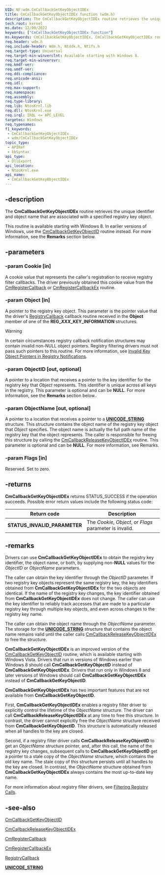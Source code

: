 ```yaml
---
UID: NF:wdm.CmCallbackGetKeyObjectIDEx
title: CmCallbackGetKeyObjectIDEx function (wdm.h)
description: The CmCallbackGetKeyObjectIDEx routine retrieves the unique identifier and object name that are associated with a specified registry key object.
tech.root: kernel
ms.date: 12/09/2022
keywords: ["CmCallbackGetKeyObjectIDEx function"]
ms.keywords: CmCallbackGetKeyObjectIDEx, CmCallbackGetKeyObjectIDEx routine [Kernel-Mode Driver Architecture], kernel.cmcallbackgetkeyobjectidex, wdm/CmCallbackGetKeyObjectIDEx
req.header: wdm.h
req.include-header: Wdm.h, Ntddk.h, Ntifs.h
req.target-type: Universal
req.target-min-winverclnt: Available starting with Windows 8.
req.target-min-winversvr: 
req.kmdf-ver: 
req.umdf-ver: 
req.ddi-compliance: 
req.unicode-ansi: 
req.idl: 
req.max-support: 
req.namespace: 
req.assembly: 
req.type-library: 
req.lib: NtosKrnl.lib
req.dll: NtosKrnl.exe
req.irql: IRQL <= APC_LEVEL
targetos: Windows
req.typenames: 
f1_keywords:
 - CmCallbackGetKeyObjectIDEx
 - wdm/CmCallbackGetKeyObjectIDEx
topic_type:
 - APIRef
 - kbSyntax
api_type:
 - DllExport
api_location:
 - NtosKrnl.exe
api_name:
 - CmCallbackGetKeyObjectIDEx
---
```


## -description

The **CmCallbackGetKeyObjectIDEx** routine retrieves the unique identifier and object name that are associated with a specified registry key object.

This routine is available starting with Windows 8. In earlier versions of Windows, use the [CmCallbackGetKeyObjectID](./nf-wdm-cmcallbackgetkeyobjectid.md) routine instead. For more information, see the **Remarks** section below.

## -parameters

### -param Cookie [in]

A cookie value that represents the caller's registration to receive registry filter callbacks. The driver previously obtained this cookie value from the [CmRegisterCallback](./nf-wdm-cmregistercallback.md) or [CmRegisterCallbackEx](./nf-wdm-cmregistercallbackex.md) routine.

### -param Object [in]

A pointer to the registry key object. This parameter is the pointer value that the driver's [RegistryCallback](./nc-wdm-ex_callback_function.md) callback routine received in the **Object** member of one of the **REG_*XXX*_KEY_INFORMATION** structures.

> [!WARNING]
> In certain circumstances registry callback notification structures may contain invalid non-NULL object pointers. Registry filtering drivers must not pass such pointers to this routine. For more information, see [Invalid Key Object Pointers in Registry Notifications](/windows-hardware/drivers/kernel/invalid-key-object-pointers-in-registry-notifications).

### -param ObjectID [out, optional]

A pointer to a location that receives a pointer to the key identifier for the registry key that *Object* represents. This identifier is unique across all keys in the registry. This parameter is optional and can be **NULL**. For more information, see the **Remarks** section below..

### -param ObjectName [out, optional]

A pointer to a location that receives a pointer to a [**UNICODE_STRING**](/windows/win32/api/ntdef/ns-ntdef-_unicode_string) structure. This structure contains the object name of the registry key object that *Object* specifies. The object name is actually the full path name of the registry key that the object represents. The caller is responsible for freeing this structure by calling the [CmCallbackReleaseKeyObjectIDEx](./nf-wdm-cmcallbackreleasekeyobjectidex.md) routine. This parameter is optional and can be **NULL**. For more information, see Remarks.

### -param Flags [in]

Reserved. Set to zero.

## -returns

**CmCallbackGetKeyObjectIDEx** returns STATUS_SUCCESS if the operation succeeds. Possible error return values include the following status code:

| Return code | Description |
|---|---|
| **STATUS_INVALID_PARAMETER** | The *Cookie*, *Object*, or *Flags* parameter is invalid. |

## -remarks

Drivers can use **CmCallbackGetKeyObjectIDEx** to obtain the registry key identifier, the object name, or both, by supplying non-**NULL** values for the *ObjectID* or *ObjectName* parameters.

The caller can obtain the key identifier through the *ObjectID* parameter. If two registry key objects represent the same registry key, the key identifiers obtained from **CmCallbackGetKeyObjectIDEx** for the two objects are identical. If the name of the  registry key changes, the key identifier obtained from **CmCallbackGetKeyObjectIDEx** does not change. The caller can use the key identifier to reliably track accesses that are made to a particular registry key through multiple key objects, and even across changes to the registry key name.

The caller can obtain the object name through the *ObjectName* parameter. The storage for the [**UNICODE_STRING**](/windows/win32/api/ntdef/ns-ntdef-_unicode_string) structure that contains the object name remains valid until the caller calls [CmCallbackReleaseKeyObjectIDEx](./nf-wdm-cmcallbackreleasekeyobjectidex.md) to free the structure.

**CmCallbackGetKeyObjectIDEx** is an improved version of the [CmCallbackGetKeyObjectID](./nf-wdm-cmcallbackgetkeyobjectid.md) routine, which is available starting with Windows Vista. Drivers that run in versions of Windows earlier than Windows 8 should call **CmCallbackGetKeyObjectID** instead of **CmCallbackGetKeyObjectIDEx**. Drivers that run only in Windows 8 and later versions of Windows should call **CmCallbackGetKeyObjectIDEx** instead of **CmCallbackGetKeyObjectID**.

**CmCallbackGetKeyObjectIDEx** has two important features that are not available from **CmCallbackGetKeyObjectID**.

First, **CmCallbackGetKeyObjectIDEx** enables a registry filter driver to explicitly control the lifetime of the *ObjectName* structure. The driver can call **CmCallbackReleaseKeyObjectIDEx** at any time to free this structure. In contrast, the driver cannot explicitly free the *ObjectName* structure received from **CmCallbackGetKeyObjectID**. This structure is automatically released when all handles to the key are closed.

Second, if a registry filter driver calls **CmCallbackReleaseKeyObjectID** to get an *ObjectName* structure pointer, and, after this call, the name of the registry key changes, subsequent calls to **CmCallbackGetKeyObjectID** get a pointer to a stale copy of the *ObjectName* structure, which contains the old key name. The stale copy of this structure persists until all handles to the key are closed. In contrast, the *ObjectName* structure obtained from **CmCallbackGetKeyObjectIDEx** always contains the most up-to-date key name.

For more information about registry filter drivers, see [Filtering Registry Calls](/windows-hardware/drivers/kernel/filtering-registry-calls).

## -see-also

[CmCallbackGetKeyObjectID](./nf-wdm-cmcallbackgetkeyobjectid.md)

[CmCallbackReleaseKeyObjectIDEx](./nf-wdm-cmcallbackreleasekeyobjectidex.md)

[CmRegisterCallback](./nf-wdm-cmregistercallback.md)

[CmRegisterCallbackEx](./nf-wdm-cmregistercallbackex.md)

[RegistryCallback](./nc-wdm-ex_callback_function.md)

[**UNICODE_STRING**](/windows/win32/api/ntdef/ns-ntdef-_unicode_string)